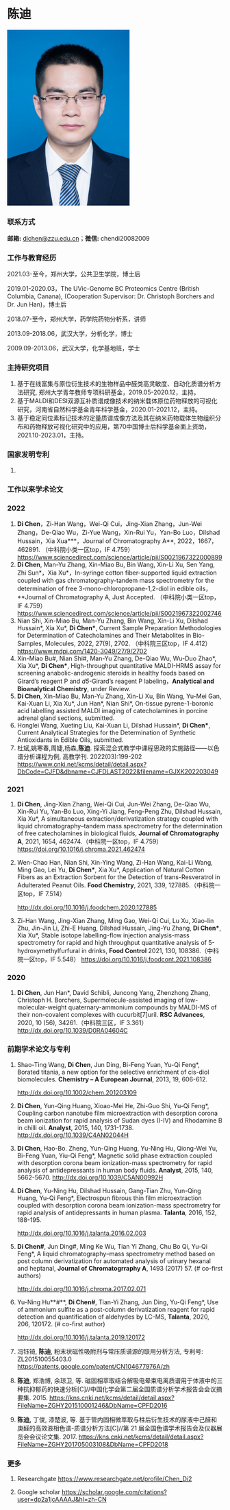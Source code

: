 # 陈迪

<img src="../image/chendi.jpg" alt="img" style="zoom:40%;" />



### **联系方式**

**邮箱:** dichen@zzu.edu.cn；**微信:** chendi20082009

### **工作与教育经历**

2021.03-至今，郑州大学，公共卫生学院，博士后

2019.01-2020.03，The UVic-Genome BC Proteomics Centre (British Columbia, Canana), (Cooperation Supervisor: Dr. Christoph Borchers and Dr. Jun Han)，博士后

2018.07-至今，郑州大学，药学院药物分析系，讲师

2013.09-2018.06，武汉大学，分析化学，博士

2009.09-2013.06，武汉大学，化学基地班，学士

### **主持研究项目**

1. 基于在线富集与原位衍生技术的生物样品中醛类高灵敏度、自动化质谱分析方法研究, 郑州大学青年教师专项科研基金，2019.05-2020.12，主持。
2. 基于MALDI和DESI双源互补质谱成像技术的纳米载体原位药物释放的可视化研究，河南省自然科学基金青年科学基金，2020.01-2021.12，主持。
3. 基于稳定同位素标记技术的定量质谱成像方法及其在纳米药物载体生物组织分布和药物释放可视化研究中的应用，第70中国博士后科学基金面上资助，2021.10-2023.01，主持。

### **国家发明专利**

1. 

### 工作以来学术论文

### 2022

1. **Di Chen**，Zi-Han Wang，Wei-Qi Cui，Jing-Xian Zhang，Jun-Wei Zhang，De-Qiao Wu，Zi-Yue Wang，Xin-Rui Yu，Yan-Bo Luo，Dilshad Hussain，Xia Xua***，Journal of Chromatography A**, 2022，1667，462891. （中科院小类一区top，IF 4.759）
   https://www.sciencedirect.com/science/article/pii/S0021967322000899
2. **Di Chen**, Man-Yu Zhang, Xin-Miao Bu, Bin Wang, Xin-Li Xu, Sen Yang, Zhi Sun\*，Xia Xu\*，In-syringe cotton fiber-supported liquid extraction coupled with gas chromatography-tandem mass spectrometry for the determination of free 3-mono-chloropropane-1,2-diol in edible oils，**Journal of Chromatography A, Just Accepted. （中科院小类一区top，IF 4.759）
   https://www.sciencedirect.com/science/article/pii/S0021967322002746
3. Nian Shi, Xin-Miao Bu, Man-Yu Zhang, Bin Wang, Xin-Li Xu, Dilshad Hussain\*, Xia Xu\*, **Di Chen\***, Current Sample Preparation Methodologies for Determination of Catecholamines and Their Metabolites in Bio-Samples, Molecules, 2022, 27(9), 2702. （中科院三区top，IF 4.412）
   https://www.mdpi.com/1420-3049/27/9/2702
4. Xin-Miao Bu#, Nian Shi#, Man-Yu Zhang, De-Qiao Wu, Wu-Duo Zhao\*,  Xia Xu\*, **Di Chen\***, High-throughput quantitative MALDI-HRMS assay for screening anabolic-androgenic steroids in healthy foods based on Girard’s reagent P and *d5*-Girard’s reagent P labeling，**Analytical and Bioanalytical Chemistry**, under Review.
5. **Di Chen**, Xin-Miao Bu, Man-Yu Zhang, Xin-Li Xu, Bin Wang, Yu-Mei Gan, Kai-Xuan Li, Xia Xu\*, Jun Han\*, Nian Shi\*, On-tissue pyrene-1-boronic acid labelling assisted MALDI imaging of catecholamines in porcine adrenal gland sections, submitted.
6. Honglei Wang, Xueting Liu, Kai-Xuan Li, Dilshad Hussain\*, **Di Chen\***, Current Analytical Strategies for the Determination of Synthetic Antioxidants in Edible Oils,  submitted.
7. 杜斌,姚寒春,周婕,杨森,**陈迪**. 探索混合式教学中课程思政的实施路径——以色谱分析课程为例, 高教学刊. 2022(03):199-202
   https://www.cnki.net/kcms/detail/detail.aspx?DbCode=CJFD&dbname=CJFDLAST2022&filename=GJXK202203049

### 2021

1. **Di Chen**, Jing-Xian Zhang, Wei-Qi Cui, Jun-Wei Zhang, De-Qiao Wu, Xin-Rui Yu, Yan-Bo Luo, Xing-Yi Jiang, Feng-Peng Zhu, Dilshad Hussain, Xia Xu*, A simultaneous extraction/derivatization strategy coupled with liquid chromatography–tandem mass spectrometry for the determination of free catecholamines in biological fluids, **Journal of Chromatography A**, 2021, 1654, 462474.（中科院一区top，IF 4.759）
   https://doi.org/10.1016/j.chroma.2021.462474

2. Wen-Chao Han, Nian Shi, Xin-Ying Wang, Zi-Han Wang, Kai-Li Wang, Ming Gao, Lei Yu, **Di Chen\***, Xia Xu*, Application of Natural Cotton Fibers as an Extraction Sorbent for the Detection of trans-Resveratrol in Adulterated Peanut Oils. **Food Chemistry**, 2021, 339, 127885.（中科院一区top，IF 7.514）

   http://dx.doi.org/10.1016/j.foodchem.2020.127885

3. Zi-Han Wang, Jing-Xian Zhang, Ming Gao, Wei-Qi Cui, Lu Xu, Xiao-lin Zhu, Jin-Jin Li, Zhi-E Huang, Dilshad Hussain, Jing-Yu Zhang, **Di Chen\***, Xia Xu*, Stable isotope labelling-flow injection analysis-mass spectrometry for rapid and high throughput quantitative analysis of 5-hydroxymethylfurfural in drinks, **Food Control** 2021, 130, 108386.（中科院一区top，IF 5.548）
   https://doi.org/10.1016/j.foodcont.2021.108386

### 2020

1. **Di Chen**, Jun Han*, David Schibli, Juncong Yang, Zhenzhong Zhang, Christoph H. Borchers, Supermolecule-assisted imaging of low-molecular-weight quaternary-ammonium compounds by MALDI-MS of their non-covalent complexes with cucurbit[7]uril. **RSC Advances**, 2020, 10 (56), 34261.（中科院三区，IF 3.361）
   http://dx.doi.org/10.1039/D0RA04604C


### **前期学术论文与专利**

1. Shao-Ting Wang, **Di Chen**, Jun Ding, Bi-Feng Yuan, Yu-Qi Feng*, Borated titania, a new option for the selective enrichment of cis-diol biomolecules. **Chemistry – A European Journal**, 2013, 19, 606-612. 

   http://dx.doi.org/10.1002/chem.201203109

2. **Di Chen**, Yun-Qing Huang, Xioao-Mei He, Zhi-Guo Shi, Yu-Qi Feng*, Coupling carbon nanotube film microextraction with desorption corona beam ionization for rapid analysis of Sudan dyes (I-IV) and Rhodamine B in chilli oil. **Analyst**, 2015, 140, 1731-1738. 
   http://dx.doi.org/10.1039/C4AN02044H

3. **Di Chen**, Hao-Bo. Zheng, Yun-Qing Huang, Yu-Ning Hu, Qiong-Wei Yu, Bi-Feng Yuan, Yiu-Qi Feng*, Magnetic solid phase extraction coupled with desorption corona beam ionization-mass spectrometry for rapid analysis of antidepressants in human body fluids. **Analyst**, 2015, 140, 5662-5670. 
   http://dx.doi.org/10.1039/C5AN00992H

4. **Di Chen**, Yu-Ning Hu, Dilshad Hussain, Gang-Tian Zhu, Yun-Qing Huang, Yu-Qi Feng*, Electrospun fibrous thin film microextraction coupled with desorption corona beam ionization-mass spectrometry for rapid analysis of antidepressants in human plasma. **Talanta**, 2016, 152, 188-195. 

   http://dx.doi.org/10.1016/j.talanta.2016.02.003

5. **Di Chen#**, Jun Ding#, Ming Ke Wu, Tian Yi Zhang, Chu Bo Qi, Yu-Qi Feng*, A liquid chromatography–mass spectrometry method based on post column derivatization for automated analysis of urinary hexanal and heptanal, **Journal of Chromatogrraphy A**, 1493 (2017) 57. (# co-first authors)

   http://dx.doi.org/10.1016/j.chroma.2017.02.071

6. Yu-Ning Hu**#**, **Di Chen#**, Tian-Yi Zhang, Jun Ding, Yu-Qi Feng*, Use of ammonium sulfite as a post-column derivatization reagent for rapid detection and quantification of aldehydes by LC-MS, **Talanta**, 2020, 206, 120172. (# co-first author) 

   http://dx.doi.org/10.1016/j.talanta.2019.120172
   
7. 冯钰锜, **陈迪**, 粉末状磁性吸附剂与常压质谱源的联用分析方法, 专利号: ZL201510055403.0
   https://patents.google.com/patent/CN104677976A/zh

8. **陈迪**, 郑浩博, 余琼卫, 等. 磁固相萃取结合解吸电晕束电离质谱用于体液中的三种抗抑郁药的快速分析[C]//中国化学会第二届全国质谱分析学术报告会会议摘要集. 2015.
   https://kns.cnki.net/kcms/detail/detail.aspx?FileName=ZGHY201510001246&DbName=CPFD2016

9. **陈迪,** 丁俊, 漆楚波, 等. 基于管内固相微萃取与柱后衍生技术的尿液中己醛和庚醛的高效液相色谱-质谱分析方法[C]//第 21 届全国色谱学术报告会及仪器展览会会议论文集. 2017.
   https://kns.cnki.net/kcms/detail/detail.aspx?FileName=ZGHY201705003108&DbName=CPFD2018

### **更多**

1. Researchgate
   https://www.researchgate.net/profile/Chen_Di2

2. Google scholar
   https://scholar.google.com/citations?user=dp2a1jcAAAAJ&hl=zh-CN

